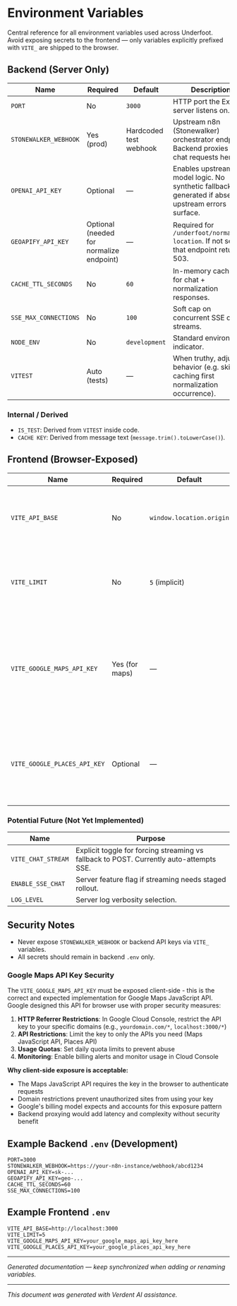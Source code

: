 
# Environment Variables

Central reference for all environment variables used across Underfoot. Avoid exposing secrets to the frontend — only variables explicitly prefixed with `VITE_` are shipped to the browser.

## Backend (Server Only)

| Name | Required | Default | Description |
| - | - | - | - |
| `PORT` | No | `3000` | HTTP port the Express server listens on. |
| `STONEWALKER_WEBHOOK` | Yes (prod) | Hardcoded test webhook | Upstream n8n (Stonewalker) orchestrator endpoint. Backend proxies all chat requests here. |
| `OPENAI_API_KEY` | Optional | — | Enables upstream / model logic. No synthetic fallback is generated if absent; upstream errors surface. |
| `GEOAPIFY_API_KEY` | Optional (needed for normalize endpoint) | — | Required for `/underfoot/normalize-location`. If not set that endpoint returns 503. |
| `CACHE_TTL_SECONDS` | No | `60` | In-memory cache TTL for chat + normalization responses. |
| `SSE_MAX_CONNECTIONS` | No | `100` | Soft cap on concurrent SSE chat streams. |
| `NODE_ENV` | No | `development` | Standard environment indicator. |
| `VITEST` | Auto (tests) | — | When truthy, adjusts behavior (e.g. skip caching first normalization occurrence). |

### Internal / Derived

- `IS_TEST`: Derived from `VITEST` inside code.
- `CACHE KEY`: Derived from message text (`message.trim().toLowerCase()`).

## Frontend (Browser-Exposed)

| Name | Required | Default | Description |
| - | - | - | - |
| `VITE_API_BASE` | No | `window.location.origin` | Base URL for backend API calls. Must point to backend host when deployed. |
| `VITE_LIMIT` | No | `5` (implicit) | Limit passed along with chat messages (item cap hint). |
| `VITE_GOOGLE_MAPS_API_KEY` | Yes (for maps) | — | Google Maps JavaScript API key. Required for map visualization features. Get from [Google Cloud Console](https://console.cloud.google.com/apis/credentials). |
| `VITE_GOOGLE_PLACES_API_KEY` | Optional | — | Google Places API key for enhanced location search. Can use same key as Maps API. |

### Potential Future (Not Yet Implemented)

| Name | Purpose |
| - | - |
| `VITE_CHAT_STREAM` | Explicit toggle for forcing streaming vs fallback to POST. Currently auto-attempts SSE. |
| `ENABLE_SSE_CHAT` | Server feature flag if streaming needs staged rollout. |
| `LOG_LEVEL` | Server log verbosity selection. |

## Security Notes

- Never expose `STONEWALKER_WEBHOOK` or backend API keys via `VITE_` variables.
- All secrets should remain in backend `.env` only.

### Google Maps API Key Security

The `VITE_GOOGLE_MAPS_API_KEY` must be exposed client-side - this is the correct and expected implementation for Google Maps JavaScript API. Google designed this API for browser use with proper security measures:

1. **HTTP Referrer Restrictions**: In Google Cloud Console, restrict the API key to your specific domains (e.g., `yourdomain.com/*`, `localhost:3000/*`)
2. **API Restrictions**: Limit the key to only the APIs you need (Maps JavaScript API, Places API)
3. **Usage Quotas**: Set daily quota limits to prevent abuse
4. **Monitoring**: Enable billing alerts and monitor usage in Cloud Console

**Why client-side exposure is acceptable:**
- The Maps JavaScript API requires the key in the browser to authenticate requests
- Domain restrictions prevent unauthorized sites from using your key
- Google's billing model expects and accounts for this exposure pattern
- Backend proxying would add latency and complexity without security benefit

## Example Backend `.env` (Development)

```env
PORT=3000
STONEWALKER_WEBHOOK=https://your-n8n-instance/webhook/abcd1234
OPENAI_API_KEY=sk-...
GEOAPIFY_API_KEY=geo-...
CACHE_TTL_SECONDS=60
SSE_MAX_CONNECTIONS=100
```

## Example Frontend `.env`

```env
VITE_API_BASE=http://localhost:3000
VITE_LIMIT=5
VITE_GOOGLE_MAPS_API_KEY=your_google_maps_api_key_here
VITE_GOOGLE_PLACES_API_KEY=your_google_places_api_key_here
```

---

_Generated documentation — keep synchronized when adding or renaming variables._

---

_This document was generated with Verdent AI assistance._
